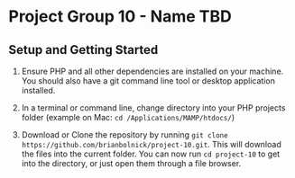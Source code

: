 # Project Group 10 - Name TBD

## Setup and Getting Started
1. Ensure PHP and all other dependencies are installed on your machine. You should also have a git command line tool or desktop application installed.

2. In a terminal or command line, change directory into your PHP projects folder (example on Mac: `cd /Applications/MAMP/htdocs/`)

3. Download or Clone the repository by running `git clone https://github.com/brianbolnick/project-10.git`. This will download the files into the current folder. You can now run `cd project-10` to get into the directory, or just open them through a file browser. 

